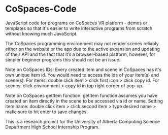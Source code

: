 # CoSpaces-Code
JavaScript code for programs on CoSpaces VR platform - demos or templates so that it's easier to write interactive programs from scratch without knowing much JavaScript.

The CoSpaces programming environment may not render scenes reliably either on the website or the app due to the active expansion and updating of their API and the fact that it’s a browser-based platform, however, for simpler beginner programs this should not be an issue.

Note on CoSpaces IDs:
Every created item and scene in CoSpaces has it's own unique item id.
You would need to access the ids of your item(s) and scene(s).
For items: double click item > click first icon > click copy id.
For scenes: click environment > copy id in top right corner of pop-up.

Note on CoSpaces getItem function:
getItem function assumes you have created an item directly in the scene to be accessed via id or name.
Setting item name: double click item > click second item > type desired name > make sure to hit enter to save changes.

This is a research project for the University of Alberta Computing Science Department High School Internship Program.
